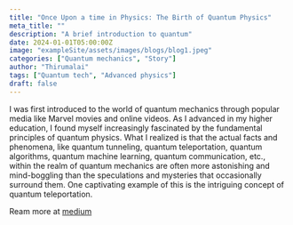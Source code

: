 ```yaml
---
title: "Once Upon a time in Physics: The Birth of Quantum Physics"
meta_title: ""
description: "A brief introduction to quantum"
date: 2024-01-01T05:00:00Z
image: "exampleSite/assets/images/blogs/blog1.jpeg"
categories: ["Quantum mechanics", "Story"]
author: "Thirumalai"
tags: ["Quantum tech", "Advanced physics"]
draft: false
---
```


I was first introduced to the world of quantum mechanics through popular media like Marvel movies and online videos. As I advanced in my higher education, I found myself increasingly fascinated by the fundamental principles of quantum physics. What I realized is that the actual facts and phenomena, like quantum tunneling, quantum teleportation, quantum algorithms, quantum machine learning, quantum communication, etc., within the realm of quantum mechanics are often more astonishing and mind-boggling than the speculations and mysteries that occasionally surround them. One captivating example of this is the intriguing concept of quantum teleportation.

Ream more at [medium](https://medium.com/@thirumalai11049761/once-upon-a-time-in-physics-the-birth-of-quantum-physics-13e727dd8ce1)
